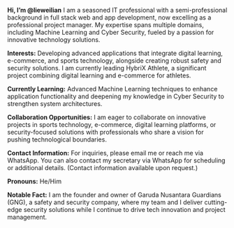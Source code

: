 **Hi, I’m @lieweilian**
I am a seasoned IT professional with a semi-professional background in full stack web and app development, now excelling as a professional project manager. My expertise spans multiple domains, including Machine Learning and Cyber Security, fueled by a passion for innovative technology solutions.

**Interests:** Developing advanced applications that integrate digital learning, e-commerce, and sports technology, alongside creating robust safety and security solutions. I am currently leading HybriX Athlete, a significant project combining digital learning and e-commerce for athletes.

**Currently Learning:** Advanced Machine Learning techniques to enhance application functionality and deepening my knowledge in Cyber Security to strengthen system architectures.

**Collaboration Opportunities:** I am eager to collaborate on innovative projects in sports technology, e-commerce, digital learning platforms, or security-focused solutions with professionals who share a vision for pushing technological boundaries.

**Contact Information:** For inquiries, please email me or reach me via WhatsApp. You can also contact my secretary via WhatsApp for scheduling or additional details. (Contact information available upon request.)

**Pronouns:** He/Him

**Notable Fact:** I am the founder and owner of Garuda Nusantara Guardians (GNG), a safety and security company, where my team and I deliver cutting-edge security solutions while I continue to drive tech innovation and project management.
